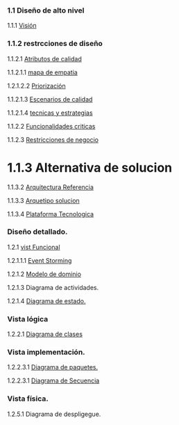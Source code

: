 
### 1.1 Diseño de alto nivel
1.1.1 [Visión](https://github.com/anyilondo/businees/blob/36f6f407e38061465837c6b51ff80dc5cb26489d/vistaFuncional/vision.md)

### 1.1.2 restrcciones de diseño

1.1.2.1 [Atributos de calidad](https://github.com/anyilondo/businees/blob/ab0d76ac3f3cbc03c2aa66fa8b6580107705f196/Dise%C3%B1o/Atributos%20de%20calidad.md)

1.1.2.1.1 [mapa de empatia](https://github.com/anyilondo/businees/blob/e26218fc99cb0f3126eb0af34bba292920b6af0e/imagenes/drivers%20Arquitectonicos/Mapa%20Empatia.md)

1.2.1.2.2 [Priorización](https://github.com/anyilondo/businees/blob/da593775fb8e1035e17114f00e3344d09b317a00/imagenes/drivers%20Arquitectonicos/Priorizacion.md)

1.1.2.1.3 [Escenarios de calidad](https://github.com/anyilondo/businees/tree/ab0d76ac3f3cbc03c2aa66fa8b6580107705f196/imagenes/escenarios%20de%20calidad)

1.1.2.1.4 [tecnicas y estrategias](https://github.com/anyilondo/businees/blob/17a2b836093b1641edfe1a919b00a7896c5c6854/Dise%C3%B1o/tecnicas%20y%20estrategias.md)

1.1.2.2 [Funcionalidades criticas](https://github.com/anyilondo/businees/blob/ab0d76ac3f3cbc03c2aa66fa8b6580107705f196/imagenes/Funcionalidades%20primarias/Funcionalidades%20Primarias.PNG)

1.1.2.3 [Restricciones de negocio](https://github.com/anyilondo/businees/blob/b6470cd296d471dd6b84e2fd4329df8ef8fd162e/Dise%C3%B1o/Restricciones%20del%20negocio.md)


# 1.1.3  Alternativa de solucion

1.1.3.2  [Arquitectura Referencia](https://github.com/anyilondo/businees/blob/d52fbd90febe288c580deb03a810d46936b803c1/imagenes/alternativa%20de%20solucion/Arquitecturadereferencia.png)

1.1.3.3 [Arquetipo solucion](https://github.com/anyilondo/businees/blob/d52fbd90febe288c580deb03a810d46936b803c1/imagenes/alternativa%20de%20solucion/ArquetipoSolucion%20busines.png)

1.1.3.4 [Plataforma Tecnologica](https://github.com/anyilondo/businees/blob/d52fbd90febe288c580deb03a810d46936b803c1/Alternativa%20de%20solucion/alternativa%20de%20solucion.md)

### Diseño detallado.
1.2.1 [vist Funcional](https://github.com/anyilondo/businees/tree/719bbf0018c2b2e1273a465e8e59e071b90f351b/vistaFuncional)

1.2.1.1.1 [Event Storming](https://github.com/anyilondo/businees/blob/acfbefbd5ea3062e949f9c66fef78412c3cde75e/vistaFuncional/event%20storning.jpg)

1.2.1.2 [Modelo de dominio](https://github.com/anyilondo/businees/blob/ab0d76ac3f3cbc03c2aa66fa8b6580107705f196/vistaFuncional/modeloDominio.md)

1.2.1.3 Diagrama de actividades.

1.2.1.4 [Diagrama de estado.](https://github.com/anyilondo/businees/blob/ab0d76ac3f3cbc03c2aa66fa8b6580107705f196/vistaFuncional/diagrama%20de%20estado.md)

### Vista lógica
1.2.2.1 [Diagrama de clases](https://github.com/anyilondo/businees/blob/ab0d76ac3f3cbc03c2aa66fa8b6580107705f196/vistaLogica/vista%20logica.md)


### Vista implementación.
1.2.2.3.1 [Diagrama de paquetes.](https://github.com/anyilondo/businees/blob/ab0d76ac3f3cbc03c2aa66fa8b6580107705f196/Vista%20Implementacion/vista%20implementacion.md)

1.2.2.3.1 [Diagrama de Secuencia](https://github.com/anyilondo/businees/blob/ab0d76ac3f3cbc03c2aa66fa8b6580107705f196/Vista%20de%20Procesos/vista%20de%20proceso.md)

### Vista física.
1.2.5.1 Diagrama de despligegue.
